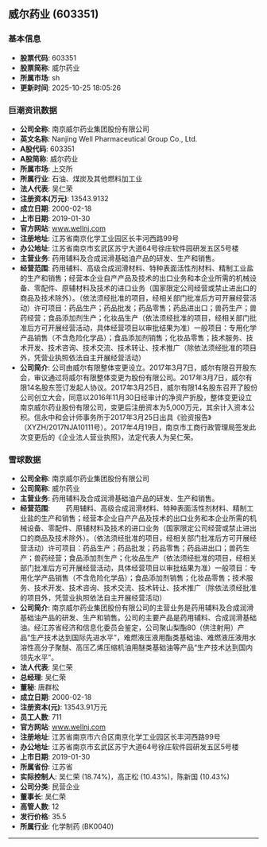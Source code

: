 ## 威尔药业 (603351)

### 基本信息

- **股票代码**: 603351
- **股票简称**: 威尔药业
- **所属市场**: sh
- **更新时间**: 2025-10-25 18:05:26

### 巨潮资讯数据

- **公司全称**: 南京威尔药业集团股份有限公司
- **英文名称**: Nanjing Well Pharmaceutical Group Co., Ltd.
- **A股代码**: 603351
- **A股简称**: 威尔药业
- **所属市场**: 上交所
- **所属行业**: 石油、煤炭及其他燃料加工业
- **法人代表**: 吴仁荣
- **注册资本(万元)**: 13543.9132
- **成立日期**: 2000-02-18
- **上市日期**: 2019-01-30
- **官方网站**: www.wellnj.com
- **注册地址**: 江苏省南京化学工业园区长丰河西路99号
- **办公地址**: 江苏省南京市玄武区苏宁大道64号徐庄软件园研发五区5号楼
- **主营业务**: 药用辅料及合成润滑基础油产品的研发、生产和销售。
- **经营范围**: 药用辅料、高级合成润滑材料、特种表面活性剂材料、精制工业盐的生产和销售；经营本企业自产产品及技术的出口业务和本企业所需的机械设备、零配件、原辅材料及技术的进口业务（国家限定公司经营或禁止进出口的商品及技术除外）。（依法须经批准的项目，经相关部门批准后方可开展经营活动）许可项目：药品生产；药品批发；药品零售；药品进出口；兽药生产；兽药经营；食品添加剂生产；化妆品生产（依法须经批准的项目，经相关部门批准后方可开展经营活动，具体经营项目以审批结果为准）一般项目：专用化学产品销售（不含危险化学品）；食品添加剂销售；化妆品零售；技术服务、技术开发、技术咨询、技术交流、技术转让、技术推广（除依法须经批准的项目外，凭营业执照依法自主开展经营活动）
- **公司简介**: 公司由威尔有限整体变更设立。2017年3月7日，威尔有限召开股东会，审议通过将威尔有限整体变更为股份有限公司。2017年3月7日，威尔有限14名股东签订发起人协议。2017年3月25日，威尔有限14名股东召开了股份公司创立大会，同意以2016年11月30日经审计的净资产折股，整体变更设立南京威尔药业股份有限公司，变更后注册资本为5,000万元，其余计入资本公积。信永中和会计师事务所于2017年3月25日出具《验资报告》（XYZH/2017NJA10111号）。2017年4月19日，南京市工商行政管理局签发此次变更后的《企业法人营业执照》，法定代表人为吴仁荣。

### 雪球数据

- **公司全称**: 南京威尔药业集团股份有限公司
- **公司简称**: 威尔药业
- **主营业务**: 药用辅料及合成润滑基础油产品的研发、生产和销售。
- **经营范围**: 　　药用辅料、高级合成润滑材料、特种表面活性剂材料、精制工业盐的生产和销售；经营本企业自产产品及技术的出口业务和本企业所需的机械设备、零配件、原辅材料及技术的进口业务（国家限定公司经营或禁止进出口的商品及技术除外）。（依法须经批准的项目，经相关部门批准后方可开展经营活动）许可项目：药品生产；药品批发；药品零售；药品进出口；兽药生产；兽药经营；食品添加剂生产；化妆品生产（依法须经批准的项目，经相关部门批准后方可开展经营活动，具体经营项目以审批结果为准）一般项目：专用化学产品销售（不含危险化学品）；食品添加剂销售；化妆品零售；技术服务、技术开发、技术咨询、技术交流、技术转让、技术推广（除依法须经批准的项目外，凭营业执照依法自主开展经营活动）
- **公司简介**: 南京威尔药业集团股份有限公司的主营业务是药用辅料及合成润滑基础油产品的研发、生产和销售。公司的主要产品是药用辅料、合成润滑基础油。经江苏省经济和信息化委员会鉴定，公司聚山梨酯80（供注射用）产品“生产技术达到国际先进水平”，难燃液压液用酯类基础油、难燃液压液用水溶性高分子聚醚、高压乙烯压缩机油用醚类基础油等产品“生产技术达到国内领先水平”。
- **法人代表**: 吴仁荣
- **总经理**: 吴仁荣
- **董秘**: 唐群松
- **成立日期**: 2000-02-18
- **注册资本(元)**: 13543.91万元
- **员工人数**: 711
- **官方网站**: www.wellnj.com
- **注册地址**: 江苏省南京市六合区南京化学工业园区长丰河西路99号
- **办公地址**: 江苏省南京市玄武区苏宁大道64号徐庄软件园研发五区5号楼
- **上市日期**: 2019-01-30
- **所属省份**: 江苏省
- **实际控制人**: 吴仁荣 (18.74%)，高正松 (10.43%)，陈新国 (10.43%)
- **公司分类**: 民营企业
- **董事长**: 吴仁荣
- **高管人数**: 12
- **发行价格**: 35.5
- **所属行业**: 化学制药 (BK0040)

---